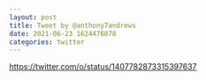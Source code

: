 ```yaml
--- 
layout: post 
title: Tweet by @anthony7andrews 
date: 2021-06-23 1624476878 
categories: twitter 
--- 
```

https://twitter.com/o/status/1407782873315397637